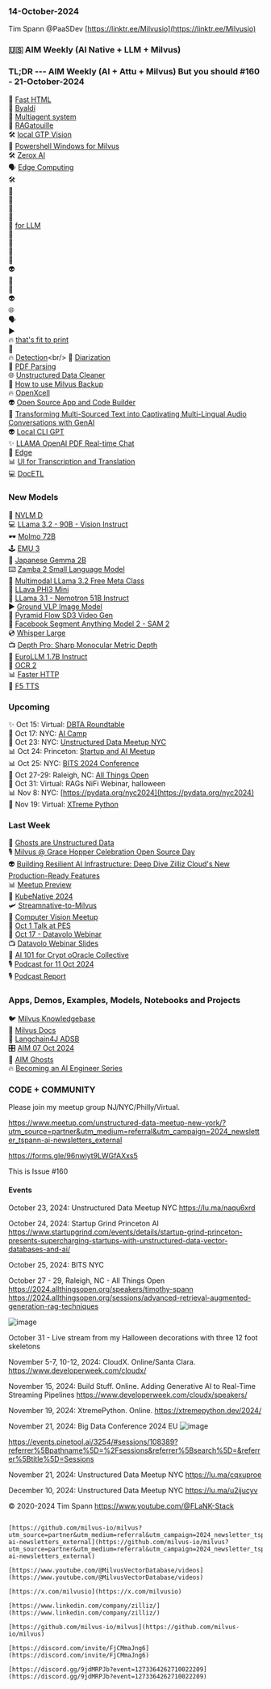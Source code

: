 ### 14-October-2024

Tim Spann @PaaSDev
[https://linktr.ee/Milvusio](https://linktr.ee/Milvusio)

### 🇺🇸 AIM Weekly (AI Native + LLM + Milvus)  


### TL;DR --- AIM Weekly (AI + Attu + Milvus) But you should   #160 - 21-October-2024
🫶 [Fast HTML](https://github.com/AnswerDotAI/fasthtml) <br/>
🚙 [Byaldi](https://github.com/AnswerDotAI/byaldi) <br/>
💫 [Multiagent system](https://zilliz.com/learn/evolution-of-multi-agent-systems-from-early-neural-networks-to-modern-distributed-learning-methodological-part-2) <br/>
📎 [RAGatouille](https://github.com/AnswerDotAI/RAGatouille)<br/>
🛠️ [local GTP Vision](https://github.com/PromtEngineer/localGPT-Vision)<br/>
🙅 [Powershell Windows for Milvus](https://github.com/rrg92/ps-milvus) <br/>
🛠️ [Zerox AI](https://github.com/getomni-ai/zerox) <br/>
🗣️ [Edge Computing](https://zilliz.com/glossary/edge-computing) <br/>
🛠️ [](https://github.com/llmware-ai/llmware/blob/main/examples/Embedding/docs2vecs_with_milvus-rag.py)<br/>
🧐 []()<br/>
📝 [ ]() <br/>
💫 [   ](https://.io/docs/.md)<br/>
🙌 [](https://.com//)<br/>
🧐 [   for LLM](https://.com/ScalingIntelligence/Archon)<br/>
🦾 [](https:///roboflow/supervision)<br/>
📎 [  ](https://.com/fine-tune-dino-self-supervised-learning-segmentation/)<br/>
🚙 [   ](https://.com/sapiens-human-vision-models/)<br/>
🤖 [   ](https://.com/multimodal-rag-with-colpali/)<br/>
👽 [ ](https://wwwcom/Webinars/Details.aspx?EventID=2076&src=zil1)<br/>
🧐 [   ](https://www..com/watch?v=6arNoP4GvWw)<br/>
🍔 [](https://.com//autoarena)<br/>
👽 [](https://.com//feder?tab=readme-ov-file)<br/>
🌐 [    ](https://.com/@zilliz_learn/challenges-in-structured-document-data-extraction-at-scale-with-llms-66ec1077f43f)<br/>
🗣️ [  ](https://github.com/om-ai-lab/OmAgent)<br/>
▶️ [ ](https://github.com/chaos-water/Magic-BI)<br/>
🔥 [   that's fit to print](https://www.linkedin.com/pulse/perform-contextual-retrieval-using-milvus-llm-build-lhybc/)<br/>
🚙 [](https://squey.org/quickstart/)<br/>
🔥 [ Detection](https://github.com/pyannote/pyannote-audio?)<br/>
🍔 [ Diarization](https://github.com/revdotcom/reverb/tree/main/diarization)<br/>
🤖 [PDF Parsing](https://ai.gopubby.com/demystifying-pdf-parsing-06-representative-industry-solutions-5d4a1cfe311b)<br/>
🌐 [Unstructured Data Cleaner](https://github.com/langgenius/dify/tree/0.9.1/api/core/rag/cleaner/unstructured)<br/>
🦾 [How to use Milvus Backup](https://milvus.io/blog/how-to-use-milvus-backup-tool-step-by-step-guide.md?utm_campaign=2024-10-09_newsletter_bi-weekly_zilliz)<br/>
🔥 [OpenXcell](https://www.openxcell.com/milvus/)<br/>
👽 [Open Source App and Code Builder](https://github.com/Pythagora-io/gpt-pilot)<br/>
🦾 [Transforming Multi-Sourced Text into Captivating Multi-Lingual Audio Conversations with GenAI](https://github.com/souzatharsis/podcastfy)<br/>
👽 [Local CLI GPT](https://github.com/ErikBjare/gptme)<br/>
✨ [LLAMA OpenAI PDF Real-time Chat](https://github.com/run-llama/voice-chat-pdf)<br/>
🚕 [Edge](https://github.com/lizonghang/tpi-llm)<br/>
📊 [UI for Transcription and Translation](https://github.com/abus-aikorea/voice-pro)<br/>
💻 [DocETL](https://ucbepic.github.io/docetl/optimization/python-api/)<br/>

### New Models
🔋 [NVLM D](https://huggingface.co/nvidia/NVLM-D-72B)<br/>
💻 [LLama 3.2 - 90B - Vision Instruct](https://huggingface.co/meta-llama/Llama-3.2-90B-Vision-Instruct)<br/>
🕶️ [Molmo 72B](https://huggingface.co/allenai/Molmo-72B-0924)<br/>
🕹️ [EMU 3](https://huggingface.co/BAAI/Emu3-VisionTokenizer)<br/>
🔌 [Japanese Gemma 2B](https://huggingface.co/google/gemma-2-2b-jpn-it-flax)<br/>
⌨️ [Zamba 2 Small Language Model](https://huggingface.co/Zyphra/Zamba2-2.7B-instruct)<br/>
🦾 [Multimodal LLama 3.2 Free Meta Class](https://learn.deeplearning.ai/courses/introducing-multimodal-llama-3-2/lesson/1/introduction)<br/>
🍔 [LLava PHI3 Mini](https://huggingface.co/xtuner/llava-phi-3-mini-gguf)<br/>
📝 [LLama 3.1 - Nemotron 51B Instruct](https://huggingface.co/nvidia/Llama-3_1-Nemotron-51B-Instruct) <br/>
▶️ [Ground VLP Image Model](https://github.com/om-ai-lab/GroundVLP)<br/>
📝 [Pyramid Flow SD3 Video Gen](https://huggingface.co/rain1011/pyramid-flow-sd3)<br/>
💾 [Facebook Segment Anything Model 2 - SAM 2](https://github.com/facebookresearch/sam2)<br/>
💿 [Whisper Large](https://huggingface.co/openai/whisper-large-v3-turbo)<br/>
📺 [Depth Pro: Sharp Monocular Metric Depth ](https://huggingface.co/openai/whisper-large-v3-turbo)<br/>
🌃 [EuroLLM 1.7B Instruct](https://huggingface.co/utter-project/EuroLLM-1.7B-Instruct)<br/>
📱 [OCR 2](https://github.com/Ucas-HaoranWei/GOT-OCR2.0/)<br/>
📊 [Faster HTTP](https://github.com/jawah/niquests)<br/>
📝 [F5 TTS ](https://github.com/SWivid/F5-TTS)<br/>

### Upcoming
✨ Oct 15: Virtual: [DBTA Roundtable](https://www.dbta.com/Webinars/2076-Data-Engineering-Best-Practices-for-AI.htm)  <br />
🌃 Oct 17: NYC: [AI Camp](https://www.aicamp.ai/event/eventdetails/W2024101714) <br />
🚕 Oct 23: NYC: [Unstructured Data Meetup NYC](https://lu.ma/naqu6xrd)  <br/>
📊 Oct 24: Princeton: [Startup and AI Meetup](https://www.startupgrind.com/events/details/startup-grind-princeton-presents-supercharging-startups-with-unstructured-data-vector-databases-and-ai/)   <br/>
📊 Oct 25: NYC: [BITS 2024 Conference](https://www.bletchley.org/bits-2024) <br/>
📱 Oct 27-29: Raleigh, NC:  [All Things Open](https://2024.allthingsopen.org/sessions/advanced-retrieval-augmented-generation-rag-techniques)  <br/>
🎃 Oct 31: Virtual: RAGs NiFi Webinar, halloween  <br/>
📊 Nov 8: NYC: [https://pydata.org/nyc2024](https://pydata.org/nyc2024)  <br/>
🐍 Nov 19: Virtual: [XTreme Python](https://xtremepython.dev/2024/schedule/)<br/>


### Last Week
🎃 [Ghosts are Unstructured Data](https://medium.com/@tspann/ghosts-are-unstructured-data-i-e31b34c0d9e4)<br/>
🎙️ [Milvus @ Grace Hopper Celebration Open Source Day](https://www.slideshare.net/slideshow/2024-10-04-grace-hopper-celebration-open-source-day-stefan/272193882)<br/>
👽 [Building Resilient AI Infrastructure: Deep Dive Zilliz Cloud's New Production-Ready Features](https://www.youtube.com/watch?v=R7azT-kxUZI)<br/>
📊 [Meetup Preview](https://www.youtube.com/watch?v=IPO2_qbC-MY)<br/>
🐍 [KubeNative 2024](https://www.youtube.com/watch?v=X5fR2SIS8x8&pp=ygULIlRpbSBTcGFubiI%3D)<br/>
🛩️ [Streamnative-to-Milvus](https://www.youtube.com/watch?v=OthVyTw0X-s)<br/>
🙅 [Computer Vision Meetup](https://www.youtube.com/watch?v=_u-qksXB7pQ)<br/>
🎃 [Oct 1 Talk at PES](https://www.slideshare.net/slideshow/01-oct-2024_pes-vectordatabasesandai-pdf/272128751)<br/>
🔋 [Oct 17 - Datavolo Webinar](https://www.youtube.com/watch?v=w-ToZ1XlGf4)<br/>
📺 [Datavolo Webinar Slides](https://www.slideshare.net/slideshow/multimodal-pipelines-for-ai-apps-journey-to-day-2/272326948)<br/>
🐍 [AI 101 for Crypt oOracle Collective](https://www.slideshare.net/slideshow/11-oct-2024_ai_101_cryptooracle_unstructureddata/272354155)<br/>
🎙️ [Podcast for 11 Oct 2024](https://www.youtube.com/watch?v=7C5CTljVlyM)<br/>
🎙️ [Podcast Report](https://medium.com/@tspann/computer11-oct-2024-unstructured-data-podcast-report-6d836a5f28ba)<br/>


### Apps, Demos, Examples, Models, Notebooks and Projects
🐦 [Milvus Knowledgebase](https://github.com/tspannhw/AIM-Milvus-KB)<br/>
🔗 [Milvus Docs](https://github.com/tspannhw/AIM-Docs)<br/>
🦙 [Langchain4J ADSB](https://github.com/tspannhw/AIM-Aircraft-J)<br/>
🎛️ [AIM 07 Oct 2024](https://medium.com/@tspann/aim-weekly-for-07-oct-2024-cfdde27cd38e)<br/>
👻 [AIM Ghosts](https://github.com/tspannhw/AIM-Ghosts)<br/>
🔥 [Becoming an AI Engineer Series](https://github.com/tspannhw/AIM-BecomingAnAIEngineer)<br/>


### CODE + COMMUNITY

Please join my meetup group NJ/NYC/Philly/Virtual. 

https://www.meetup.com/unstructured-data-meetup-new-york/?utm_source=partner&utm_medium=referral&utm_campaign=2024_newsletter_tspann-ai-newsletters_external

https://forms.gle/96nwiyt9LWGfAXxs5

This is Issue #160


#### Events

October 23, 2024:   Unstructured Data Meetup NYC
https://lu.ma/naqu6xrd

October 24, 2024:  Startup Grind Princeton AI
https://www.startupgrind.com/events/details/startup-grind-princeton-presents-supercharging-startups-with-unstructured-data-vector-databases-and-ai/

October 25, 2024:  BITS NYC

October 27 - 29, Raleigh, NC - All Things Open
https://2024.allthingsopen.org/speakers/timothy-spann
https://2024.allthingsopen.org/sessions/advanced-retrieval-augmented-generation-rag-techniques

![image](https://github.com/tspannhw/FLiPStackWeekly/assets/18673814/2aae6f12-713b-473a-8d6c-38ec969aa811)

October 31 - Live stream from my Halloween decorations with three 12 foot skeletons

November 5-7, 10-12, 2024:  CloudX.  Online/Santa Clara. https://www.developerweek.com/cloudx/

November 15, 2024: Build Stuff. Online. Adding Generative AI to Real-Time Streaming Pipelines
https://www.developerweek.com/cloudx/speakers/

November 19, 2024: XtremePython. Online.
https://xtremepython.dev/2024/

November 21, 2024: Big Data Conference 2024 EU
![image](https://github.com/user-attachments/assets/e81fb929-0f82-418f-bd14-58288cb03b9a)

https://events.pinetool.ai/3254/#sessions/108389?referrer%5Bpathname%5D=%2Fsessions&referrer%5Bsearch%5D=&referrer%5Btitle%5D=Sessions

November 21, 2024:    Unstructured Data Meetup NYC
https://lu.ma/cqxuproe

December 10, 2024:  Unstructured Data Meetup NYC
https://lu.ma/u2ijucyv

  
&copy; 2020-2024 Tim Spann  https://www.youtube.com/@FLaNK-Stack

~~~~~~~~~~~~~~~ CONNECT ~~~~~~~~~~~~~~~

[https://github.com/milvus-io/milvus?utm_source=partner&utm_medium=referral&utm_campaign=2024_newsletter_tspann-ai-newsletters_external](https://github.com/milvus-io/milvus?utm_source=partner&utm_medium=referral&utm_campaign=2024_newsletter_tspann-ai-newsletters_external)

[https://www.youtube.com/@MilvusVectorDatabase/videos](https://www.youtube.com/@MilvusVectorDatabase/videos)

[https://x.com/milvusio](https://x.com/milvusio)

[https://www.linkedin.com/company/zilliz/](https://www.linkedin.com/company/zilliz/)

[https://github.com/milvus-io/milvus](https://github.com/milvus-io/milvus)

[https://discord.com/invite/FjCMmaJng6](https://discord.com/invite/FjCMmaJng6)

[https://discord.gg/9jdMRPJb?event=1273364262710022209](https://discord.gg/9jdMRPJb?event=1273364262710022209)

